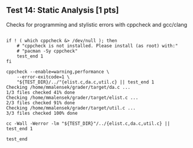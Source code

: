 ## Test 14: Static Analysis [1 pts]

Checks for programming and stylistic errors with cppcheck and gcc/clang

```

if ! ( which cppcheck &> /dev/null ); then
    # "cppcheck is not installed. Please install (as root) with:"
    # "pacman -Sy cppcheck"
    test_end 1
fi

cppcheck --enable=warning,performance \
    --error-exitcode=1 \
    "${TEST_DIR}/../"{elist.c,da.c,util.c} || test_end 1
Checking /home/mmalensek/grader/target/da.c ...
1/3 files checked 41% done
Checking /home/mmalensek/grader/target/elist.c ...
2/3 files checked 91% done
Checking /home/mmalensek/grader/target/util.c ...
3/3 files checked 100% done

cc -Wall -Werror -lm "${TEST_DIR}"/../{elist.c,da.c,util.c} || test_end 1

test_end
```

